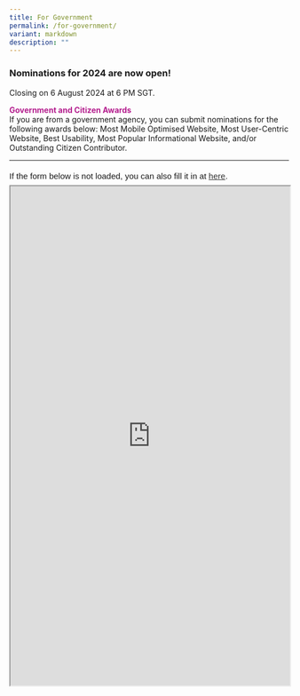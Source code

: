```yaml
---
title: For Government
permalink: /for-government/
variant: markdown
description: ""
---
```

<style type="text/css">
.content h4 {
    color: #B41E8E;
    font-weight: 700;
}
</style>
<h3>Nominations for 2024 are now open!</h3>
Closing on 6 August 2024 at 6 PM SGT.
<p><strong style="color:#B41E8E;">Government and Citizen Awards</strong><br>
If you are from a government agency, you can submit nominations for the following awards below: Most Mobile Optimised Website, Most User-Centric Website, Best Usability, Most Popular Informational Website, and/or Outstanding Citizen Contributor.</p>
<hr>
<div style="font-family: Sans-Serif; font-size: 15px; color: #000; opacity: 0.9; padding-top: 5px; padding-bottom: 8px;"> If the form below is not loaded, you can also fill it in at <a href="https://form.gov.sg/6638aa9eaeb82af7d970caa3">here</a>. </div>  <iframe style="width: 100%; height: 900px" src="https://form.gov.sg/6638aa9eaeb82af7d970caa3" id="iframe"></iframe>